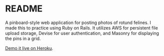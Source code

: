 # README

A pinboard-style web application for posting photos of rotund felines. I made this to practice using Ruby on Rails. It utilizes AWS for persistent file upload storage, Devise for user authentication, and Masonry for displaying the pins in a grid. 

[Demo it live on Heroku](https://salty-wave-12276.herokuapp.com).
